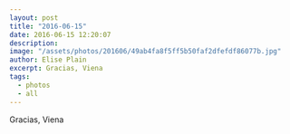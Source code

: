 ```yaml
---
layout: post
title: "2016-06-15"
date: 2016-06-15 12:20:07
description: 
image: "/assets/photos/201606/49ab4fa8f5ff5b50faf2dfefdf86077b.jpg"
author: Elise Plain
excerpt: Gracias, Viena
tags: 
  - photos
  - all
---
```


Gracias, Viena
<p></p>
